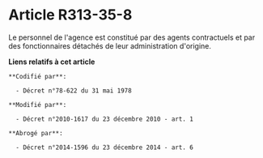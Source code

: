 # Article R313-35-8

Le personnel de l'agence est constitué par des agents contractuels et par des fonctionnaires détachés de leur administration
d'origine.

**Liens relatifs à cet article**

	**Codifié par**:

	  - Décret n°78-622 du 31 mai 1978

	**Modifié par**:

	  - Décret n°2010-1617 du 23 décembre 2010 - art. 1

	**Abrogé par**:

	  - Décret n°2014-1596 du 23 décembre 2014 - art. 6
